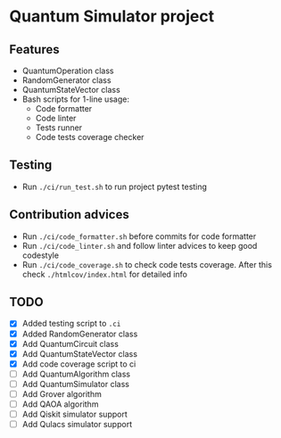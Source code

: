 # Quantum Simulator project

## Features

* QuantumOperation class
* RandomGenerator class
* QuantumStateVector class
* Bash scripts for 1-line usage:
  * Code formatter
  * Code linter
  * Tests runner
  * Code tests coverage checker

## Testing

* Run `./ci/run_test.sh` to run project pytest testing

## Contribution advices

* Run `./ci/code_formatter.sh` before commits for code formatter
* Run `./ci/code_linter.sh` and follow linter advices to keep good codestyle
* Run `./ci/code_coverage.sh` to check code tests coverage. After this check `./htmlcov/index.html` for detailed info

## TODO

* [x] Added testing script to `.ci`
* [x] Added RandomGenerator class
* [x] Add QuantumCircuit class
* [x] Add QuantumStateVector class
* [x] Add code coverage script to ci
* [ ] Add QuantumAlgorithm class
* [ ] Add QuantumSimulator class
* [ ] Add Grover algorithm
* [ ] Add QAOA algorithm
* [ ] Add Qiskit simulator support
* [ ] Add Qulacs simulator support
